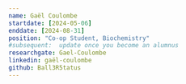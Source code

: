```yaml
---
name: Gaël Coulombe
startdate: [2024-05-06]
enddate: [2024-08-31]
position: "Co-op Student, Biochemistry"
#subsequent:  update once you become an alumnus
researchgate: Gael-Coulombe
linkedin: gaël-coulombe
github: Ball3R5tatus
---
```

